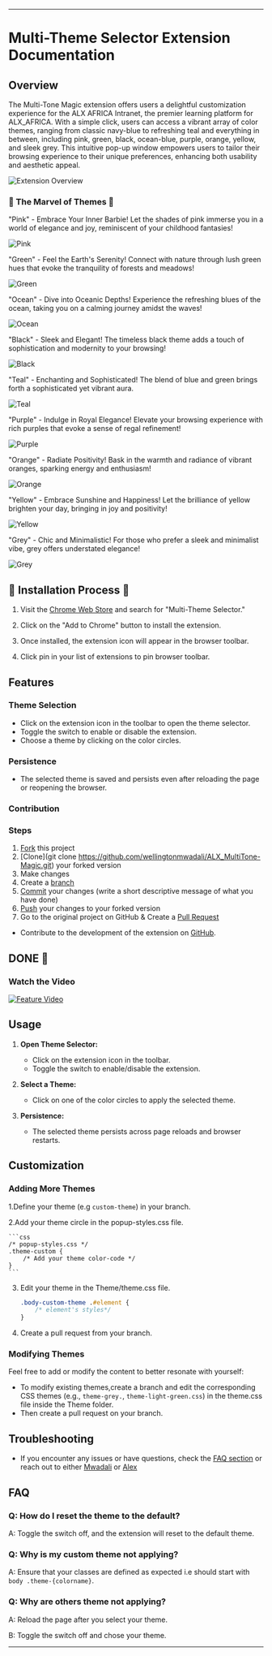 

---

# Multi-Theme Selector Extension Documentation

## Overview

The Multi-Tone Magic extension offers users a delightful customization experience for the ALX AFRICA Intranet, the premier learning platform for ALX_AFRICA. With a simple click, users can access a vibrant array of color themes, ranging from classic navy-blue to refreshing teal and everything in between, including pink, green, black, ocean-blue, purple, orange, yellow, and sleek grey. This intuitive pop-up window empowers users to tailor their browsing experience to their unique preferences, enhancing both usability and aesthetic appeal.

![Extension Overview](./extension/public/icons/large.png)

### 🌟 The Marvel of Themes 🌟
"Pink" - Embrace Your Inner Barbie!
Let the shades of pink immerse you in a world of elegance and joy, reminiscent of your childhood fantasies!

![Pink](./extension/screenshot/pink.png)

"Green" - Feel the Earth's Serenity!
Connect with nature through lush green hues that evoke the tranquility of forests and meadows!

![Green](./extension/screenshot/green.png)

"Ocean" - Dive into Oceanic Depths!
Experience the refreshing blues of the ocean, taking you on a calming journey amidst the waves!

![Ocean](./extension/screenshot/blue.png)

"Black" - Sleek and Elegant!
The timeless black theme adds a touch of sophistication and modernity to your browsing!

![Black](./extension/screenshot/black.png)


"Teal" - Enchanting and Sophisticated!
The blend of blue and green brings forth a sophisticated yet vibrant aura.

![Teal](./extension/screenshot/teal.png)

"Purple" - Indulge in Royal Elegance!
Elevate your browsing experience with rich purples that evoke a sense of regal refinement!

![Purple](./extension/screenshot/purple.png)

"Orange" - Radiate Positivity!
Bask in the warmth and radiance of vibrant oranges, sparking energy and enthusiasm!

![Orange](./extension/screenshot/orange.png)


"Yellow" - Embrace Sunshine and Happiness!
Let the brilliance of yellow brighten your day, bringing in joy and positivity!

![Yellow](./extension/screenshot/yellow.png)

"Grey" - Chic and Minimalistic!
For those who prefer a sleek and minimalist vibe, grey offers understated elegance!

![Grey](./extension/screenshot/grey.png)

## 🚀 Installation Process 🚀



1. Visit the [Chrome Web Store](https://chrome.google.com/webstore/category/extensions) and search for "Multi-Theme Selector."

2. Click on the "Add to Chrome" button to install the extension.

3. Once installed, the extension icon will appear in the browser toolbar.

4. Click pin in your list of extensions to pin browser toolbar.

## Features

### Theme Selection

- Click on the extension icon in the toolbar to open the theme selector.
- Toggle the switch to enable or disable the extension.
- Choose a theme by clicking on the color circles.


### Persistence

- The selected theme is saved and persists even after reloading the page or reopening the browser.

### Contribution

### **Steps**

1. [Fork](https://github.com/wellingtonmwadali/ALX_MultiTone-Magic/fork/) this project
2. [Clone](git clone https://github.com/wellingtonmwadali/ALX_MultiTone-Magic.git) your forked version
3. Make changes
4. Create a [branch](https://docs.github.com/en/pull-requests/collaborating-with-pull-requests/proposing-changes-to-your-work-with-pull-requests/about-branches#working-with-branches)
5. [Commit](https://help.github.com/articles/adding-a-file-to-a-repository-using-the-command-line/) your changes (write a short descriptive message of what you have done)
6. [Push](https://help.github.com/articles/pushing-to-a-remote/) your changes to your forked version
7. Go to the original project on GitHub & Create a [Pull Request](https://help.github.com/articles/about-pull-requests/)


- Contribute to the development of the extension on [GitHub](https://github.com/wellingtonmwadali/ALX_MultiTone-Magic/).

## DONE 🥳


### Watch the Video

[![Feature Video](./images/feature-video-thumbnail.png)](https://www.example.com/feature-video.mp4)

## Usage

1. **Open Theme Selector:**
   - Click on the extension icon in the toolbar.
   - Toggle the switch to enable/disable the extension.

2. **Select a Theme:**
   - Click on one of the color circles to apply the selected theme.

3. **Persistence:**
   - The selected theme persists across page reloads and browser restarts.

## Customization

### Adding More Themes

1.Define your theme (e.g  `custom-theme`) in your branch.

2.Add your theme circle in the popup-styles.css file.

    ```css
    /* popup-styles.css */
    .theme-custom {
        /* Add your theme color-code */
    }
    ```

3. Edit your theme in the Theme/theme.css file.

    ```css
    .body-custom-theme .#element {
        /* element's styles*/
    }
    ```

4. Create a pull request from your branch.

### Modifying Themes
Feel free to add or modify the content to better resonate with yourself: 
- To modify existing themes,create a branch and edit the corresponding CSS themes (e.g., `theme-grey.`, `theme-light-green.css`) in the theme.css file inside the Theme folder.
- Then create a pull request on your branch.

## Troubleshooting

- If you encounter any issues or have questions, check the [FAQ section](#faq) or reach out to either [Mwadali](mailto:wellingtonmwadali.com) or [Alex](mailto:lexizgichbuoy@gmail.com)

## FAQ

### Q: How do I reset the theme to the default?

A: Toggle the switch off, and the extension will reset to the default theme.

### Q: Why is my custom theme not applying?

A: Ensure that your classes are defined as expected i.e should start with `body .theme-{colorname}`.

### Q: Why are others theme not applying?

A: Reload the page after you select your theme.

B: Toggle the switch off and chose your theme.

---
